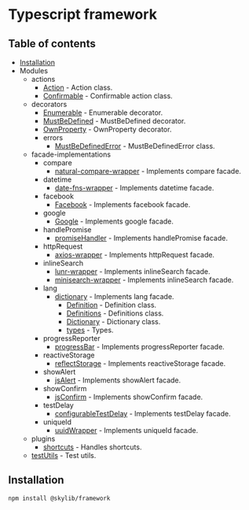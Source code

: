 # Typescript framework

## Table of contents

- [Installation](#installation)
- Modules
  - actions
    - [Action](https://ilyub.github.io/typescript-framework/modules/actions_Action.html) - Action class.
    - [Confirmable](https://ilyub.github.io/typescript-framework/modules/actions_Confirmable.html) - Confirmable action class.
  - decorators
    - [Enumerable](https://ilyub.github.io/typescript-framework/modules/decorators_Enumerable.html) - Enumerable decorator.
    - [MustBeDefined](https://ilyub.github.io/typescript-framework/modules/decorators_MustBeDefined.html) - MustBeDefined decorator.
    - [OwnProperty](https://ilyub.github.io/typescript-framework/modules/decorators_OwnProperty.html) - OwnProperty decorator.
    - errors
      - [MustBeDefinedError](https://ilyub.github.io/typescript-framework/modules/decorators_errors_MustBeDefinedError.html) - MustBeDefinedError class.
  - facade-implementations
    - compare
      - [natural-compare-wrapper](https://ilyub.github.io/typescript-framework/modules/facade_implementations_compare_natural_compare_wrapper.html) - Implements compare facade.
    - datetime
      - [date-fns-wrapper](https://ilyub.github.io/typescript-framework/modules/facade_implementations_datetime_date_fns_wrapper.html) - Implements datetime facade.
    - facebook
      - [Facebook](https://ilyub.github.io/typescript-framework/modules/facade_implementations_facebook_Facebook.html) - Implements facebook facade.
    - google
      - [Google](https://ilyub.github.io/typescript-framework/modules/facade_implementations_google_Google.html) - Implements google facade.
    - handlePromise
      - [promiseHandler](https://ilyub.github.io/typescript-framework/modules/facade_implementations_handlePromise_promiseHandler.html) - Implements handlePromise facade.
    - httpRequest
      - [axios-wrapper](https://ilyub.github.io/typescript-framework/modules/facade_implementations_httpRequest_axios_wrapper.html) - Implements httpRequest facade.
    - inlineSearch
      - [lunr-wrapper](https://ilyub.github.io/typescript-framework/modules/facade_implementations_inlineSearch_lunr_wrapper.html) - Implements inlineSearch facade.
      - [minisearch-wrapper](https://ilyub.github.io/typescript-framework/modules/facade_implementations_inlineSearch_minisearch_wrapper.html) - Implements inlineSearch facade.
    - lang
      - [dictionary](https://ilyub.github.io/typescript-framework/modules/facade_implementations_lang_dictionary.html) - Implements lang facade.
        - [Definition](https://ilyub.github.io/typescript-framework/modules/facade_implementations_lang_dictionary_Definition.html) - Definition class.
        - [Definitions](https://ilyub.github.io/typescript-framework/modules/facade_implementations_lang_dictionary_Definitions.html) -  Definitions class.
        - [Dictionary](https://ilyub.github.io/typescript-framework/modules/facade_implementations_lang_dictionary_Dictionary.html) -  Dictionary class.
        - [types](https://ilyub.github.io/typescript-framework/modules/facade_implementations_lang_dictionary_types.html) - Types.
    - progressReporter
      - [progressBar](https://ilyub.github.io/typescript-framework/modules/facade_implementations_progressReporter_progressBar.html) - Implements progressReporter facade.
    - reactiveStorage
      - [reflectStorage](https://ilyub.github.io/typescript-framework/modules/facade_implementations_reactiveStorage_reflectStorage.html) - Implements reactiveStorage facade.
    - showAlert
      - [jsAlert](https://ilyub.github.io/typescript-framework/modules/facade_implementations_showAlert_jsAlert.html) - Implements showAlert facade.
    - showConfirm
      - [jsConfirm](https://ilyub.github.io/typescript-framework/modules/facade_implementations_showConfirm_jsConfirm.html) - Implements showConfirm facade.
    - testDelay
      - [configurableTestDelay](https://ilyub.github.io/typescript-framework/modules/facade_implementations_testDelay_configurableTestDelay.html) - Implements testDelay facade.
    - uniqueId
      - [uuidWrapper](https://ilyub.github.io/typescript-framework/modules/facade_implementations_uniqueId_uuidWrapper.html) - Implements uniqueId facade.
  - plugins
    - [shortcuts](https://ilyub.github.io/typescript-framework/modules/plugins_shortcuts.html) - Handles shortcuts.
  - [testUtils](https://ilyub.github.io/typescript-framework/modules/testUtils.html) - Test utils.

## <a name="installation"></a>Installation

    npm install @skylib/framework
